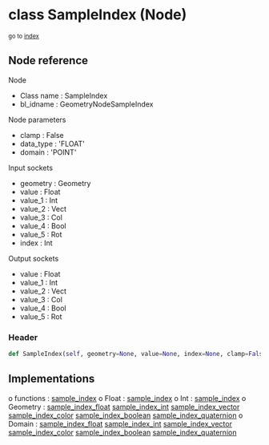 # class SampleIndex (Node)

<sub>go to [index](/docs/index.md)</sub>

## Node reference

Node
 - Class name : SampleIndex
 - bl_idname : GeometryNodeSampleIndex

Node parameters
 - clamp : False
 - data_type : 'FLOAT'
 - domain : 'POINT'

Input sockets
 - geometry : Geometry
 - value : Float
 - value_1 : Int
 - value_2 : Vect
 - value_3 : Col
 - value_4 : Bool
 - value_5 : Rot
 - index : Int

Output sockets
 - value : Float
 - value_1 : Int
 - value_2 : Vect
 - value_3 : Col
 - value_4 : Bool
 - value_5 : Rot

### Header

``` python
def SampleIndex(self, geometry=None, value=None, index=None, clamp=False, data_type='FLOAT', domain='POINT', node_label=None, node_color=None):
```

## Implementations

o functions : [sample_index](/docs/GeoNodes_classes/sample_index.md)
o Float : [sample_index](/docs/GeoNodes_classes/sample_index.md) 
o Int : [sample_index](/docs/GeoNodes_classes/sample_index.md) 
o Geometry : [sample_index_float](/docs/GeoNodes_classes/sample_index_float.md) [sample_index_int](/docs/GeoNodes_classes/sample_index_int.md) [sample_index_vector](/docs/GeoNodes_classes/sample_index_vector.md) [sample_index_color](/docs/GeoNodes_classes/sample_index_color.md) [sample_index_boolean](/docs/GeoNodes_classes/sample_index_boolean.md) [sample_index_quaternion](/docs/GeoNodes_classes/sample_index_quaternion.md) 
o Domain : [sample_index_float](/docs/GeoNodes_classes/sample_index_float.md) [sample_index_int](/docs/GeoNodes_classes/sample_index_int.md) [sample_index_vector](/docs/GeoNodes_classes/sample_index_vector.md) [sample_index_color](/docs/GeoNodes_classes/sample_index_color.md) [sample_index_boolean](/docs/GeoNodes_classes/sample_index_boolean.md) [sample_index_quaternion](/docs/GeoNodes_classes/sample_index_quaternion.md) 

